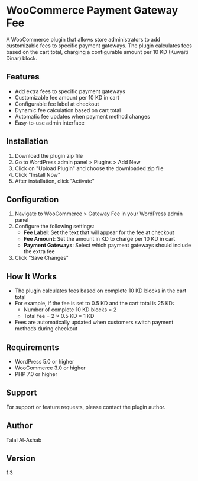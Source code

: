 # WooCommerce Payment Gateway Fee

A WooCommerce plugin that allows store administrators to add customizable fees to specific payment gateways. The plugin calculates fees based on the cart total, charging a configurable amount per 10 KD (Kuwaiti Dinar) block.

## Features

- Add extra fees to specific payment gateways
- Customizable fee amount per 10 KD in cart
- Configurable fee label at checkout
- Dynamic fee calculation based on cart total
- Automatic fee updates when payment method changes
- Easy-to-use admin interface

## Installation

1. Download the plugin zip file
2. Go to WordPress admin panel > Plugins > Add New
3. Click on "Upload Plugin" and choose the downloaded zip file
4. Click "Install Now"
5. After installation, click "Activate"

## Configuration

1. Navigate to WooCommerce > Gateway Fee in your WordPress admin panel
2. Configure the following settings:
   - **Fee Label**: Set the text that will appear for the fee at checkout
   - **Fee Amount**: Set the amount in KD to charge per 10 KD in cart
   - **Payment Gateways**: Select which payment gateways should include the extra fee
3. Click "Save Changes"

## How It Works

- The plugin calculates fees based on complete 10 KD blocks in the cart total
- For example, if the fee is set to 0.5 KD and the cart total is 25 KD:
  - Number of complete 10 KD blocks = 2
  - Total fee = 2 × 0.5 KD = 1 KD
- Fees are automatically updated when customers switch payment methods during checkout

## Requirements

- WordPress 5.0 or higher
- WooCommerce 3.0 or higher
- PHP 7.0 or higher

## Support

For support or feature requests, please contact the plugin author.

## Author

Talal Al-Ashab

## Version

1.3
